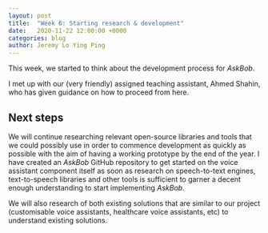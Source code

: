 ```yaml
---
layout: post
title:  "Week 6: Starting research & development"
date:   2020-11-22 12:00:00 +0000
categories: blog
author: Jeremy Lo Ying Ping
---
```


This week, we started to think about the development process for _AskBob_.

I met up with our (very friendly) assigned teaching assistant, Ahmed Shahin, who has given guidance on how to proceed from here.

## Next steps

We will continue researching relevant open-source libraries and tools that we could possibly use in order to commence development as quickly as possible with the aim of having a working prototype by the end of the year. I have created an _AskBob_ GitHub repository to get started on the voice assistant component itself as soon as research on speech-to-text engines, text-to-speech libraries and other tools is sufficient to garner a decent enough understanding to start implementing _AskBob_.

We will also research of both existing solutions that are similar to our project (customisable voice assistants, healthcare voice assistants, etc) to understand existing solutions.
